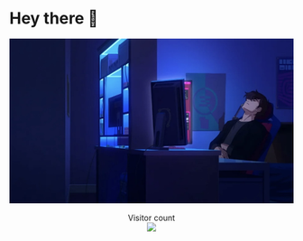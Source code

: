 # Hey there :wave:

<!--
**Tanmay-Nalawade/Tanmay-Nalawade** is a ✨ _special_ ✨ repository because its `README.md` (this file) appears on your GitHub profile.

Here are some ideas to get you started:

- 🔭 I’m currently working on ...
- 🌱 I’m currently learning ...
- 👯 I’m looking to collaborate on ...
- 🤔 I’m looking for help with ...
- 💬 Ask me about ...
- 📫 How to reach me: ...
- 😄 Pronouns: ...
- ⚡ Fun fact: ...
-->

<img src="https://github.com/Tanmay-Nalawade/Tanmay-Nalawade/blob/main/IMG_1939.WEBP" alt="Hello world">

<p align="center"> 
  Visitor count<br>
  <img src="https://profile-counter.glitch.me/Tanmay-Nalawade/count.svg" />
</p>

